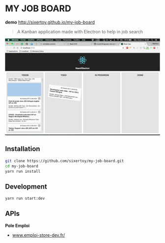 # MY JOB BOARD

**demo**
http://sixertoy.github.io/my-job-board

> A Kanban application made with Electron to help in job search

![Screenshot](./screenshot.png)

## Installation

```bash
git clone https://github.com/sixertoy/my-job-board.git
cd my-job-board
yarn run install
```

## Development

```bash
yarn run start:dev
```

## APIs

**Pole Emploi**
- www.emploi-store-dev.fr/
